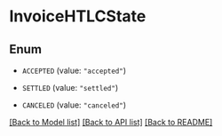 # InvoiceHTLCState

## Enum


* `ACCEPTED` (value: `"accepted"`)

* `SETTLED` (value: `"settled"`)

* `CANCELED` (value: `"canceled"`)


[[Back to Model list]](../README.md#documentation-for-models) [[Back to API list]](../README.md#documentation-for-api-endpoints) [[Back to README]](../README.md)


